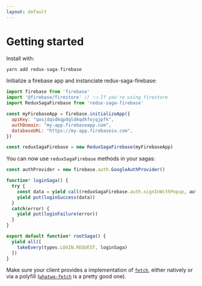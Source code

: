 ```yaml
---
layout: default
---
```


# Getting started

Install with:

```js
yarn add redux-saga-firebase
```

Initialize a firebase app and instanciate redux-saga-firebase:

```js
import firebase from 'firebase'
import '@firebase/firestore' // 👈 If you're using firestore
import ReduxSagaFirebase from 'redux-saga-firebase'

const myFirebaseApp = firebase.initializeApp({
  apiKey: "qosjdqsdkqpdqldkqdkfojqjpfk",
  authDomain: "my-app.firebaseapp.com",
  databaseURL: "https://my-app.firebaseio.com",
})

const reduxSagaFirebase = new ReduxSagaFirebase(myFirebaseApp)
```

You can now use `reduxSagaFirebase` methods in your sagas:

```js
const authProvider = new firebase.auth.GoogleAuthProvider()

function* loginSaga() {
  try {
    const data = yield call(reduxSagaFirebase.auth.signInWithPopup, authProvider)
    yield put(loginSuccess(data))
  }
  catch(error) {
    yield put(loginFailure(error))
  }
}

export default function* rootSaga() {
  yield all([
    takeEvery(types.LOGIN.REQUEST, loginSaga)
  ])
}
```

Make sure your client provides a implementation of [`fetch`](https://developer.mozilla.org/en/docs/Web/API/Fetch_API), either natively or via a polyfill ([`whatwg-fetch`](https://www.npmjs.com/package/whatwg-fetch) is a pretty good one).
